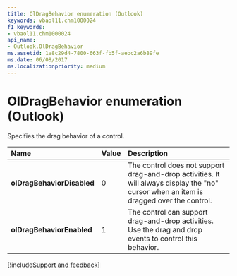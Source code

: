 ```yaml
---
title: OlDragBehavior enumeration (Outlook)
keywords: vbaol11.chm1000024
f1_keywords:
- vbaol11.chm1000024
api_name:
- Outlook.OlDragBehavior
ms.assetid: 1e8c29d4-7800-663f-fb5f-aebc2a6b89fe
ms.date: 06/08/2017
ms.localizationpriority: medium
---
```



# OlDragBehavior enumeration (Outlook)

Specifies the drag behavior of a control.



|Name|Value|Description|
|:-----|:-----|:-----|
| **olDragBehaviorDisabled**|0|The control does not support drag-and-drop activities. It will always display the "no" cursor when an item is dragged over the control.|
| **olDragBehaviorEnabled**|1|The control can support drag-and-drop activities. Use the drag and drop events to control this behavior.|

[!include[Support and feedback](~/includes/feedback-boilerplate.md)]